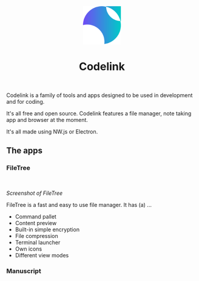 <div align=center>
<img src="images/icon.svg" height=100>
</div>
<h1 align=center>Codelink</h1>
<br>

Codelink is a family of tools and apps designed to be used in development and for coding.

It's all free and open source. Codelink features a file manager, note taking app and browser at the moment.

It's all made using NW.js or Electron.

## The apps
### FileTree

![]()

*Screenshot of FileTree*

FileTree is a fast and easy to use file manager. It has (a) ...
- Command pallet
- Content preview
- Built-in simple encryption
- File compression
- Terminal launcher
- Own icons
- Different view modes


### Manuscript
![]()